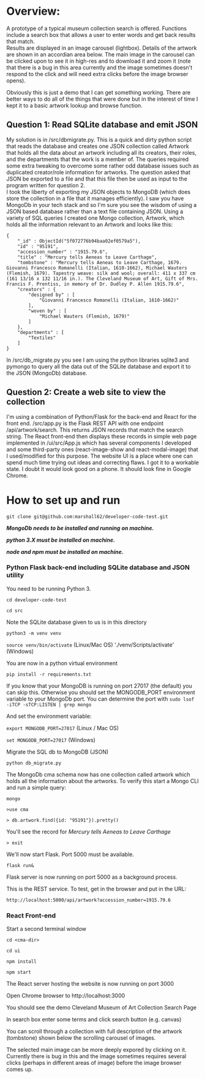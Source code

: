 # Overview:

A prototype of a typical museum collection search is offered.  Functions include
a search box that allows a user to enter words and get back results that match.  
Results are displayed in an image carousel (lightbox).  Details of the artwork
are shown in an accordian area below.   The main image in the carousel
can be clicked upon to see it in high-res and to download it and zoom it (note that
there is a bug in this area currently and the image sometimes doesn't respond
to the click and will need extra clicks before the image browser opens).

Obviously this is just a demo that I can get something working.  There are better ways
to do all of the things that were done but in the interest of time I kept it to a basic artwork
lookup and browse function.   

## Question 1: Read SQLite database and emit JSON

My solution is in /src/dbmigrate.py.  This is a quick and dirty python script
that reads the database and creates one JSON collection called Artwork that
holds all the data about an artwork including all its creators, their roles, and the 
departments that the work is a member of.   The queries required some extra
tweaking to overcome some rather odd database issues such as duplicated creator/role
information for artworks.  The question asked that JSON be exported to a file and 
that this file then be used as input to the program written for question 2.  
I took the liberty of exporting my JSON objects to MongoDB (which does store the collection in a file that
it manages efficiently).  I saw you have MongoDb in your tech stack and so I'm sure you
see the wisdom of using a JSON based database rather than a text file containing JSON.
Using a variety of SQL queries
I created one Mongo collection, Artwork, which holds all the information relevant to
an Artwork and looks like this:

```
{
	"_id" : ObjectId("5f072776b94baa02ef0579a5"),
	"id" : "95191",
	"accession_number" : "1915.79.6",
	"title" : "Mercury tells Aeneas to Leave Carthage",
	"tombstone" : "Mercury tells Aeneas to Leave Carthage, 1679. Giovanni Francesco Romanelli (Italian, 1610-1662), Michael Wauters (Flemish, 1679). Tapestry weave: silk and wool; overall: 411 x 337 cm (161 13/16 x 132 11/16 in.). The Cleveland Museum of Art, Gift of Mrs. Francis F. Prentiss, in memory of Dr. Dudley P. Allen 1915.79.6",
	"creators" : {
		"designed by" : [
			"Giovanni Francesco Romanelli (Italian, 1610-1662)"
		],
		"woven by" : [
			"Michael Wauters (Flemish, 1679)"
		]
	},
	"departments" : [
		"Textiles"
	]
}
```

In /src/db_migrate.py you see I am
using the python libraries sqlite3 and pymongo to query all the data out of the SQLite database and export it
to the JSON (MongoDb) database.



## Question 2:  Create a web site to view the collection

I'm using a combination of Python/Flask for the back-end and React for the front end.
/src/app.py is the Flask REST API with one endpoint /api/artwork/search.  This returns
JSON records that match the search string.  The React front-end then displays these
records in simple web page implemented in /ui/src/App.js which has several components
I developed and some third-party ones (react-image-show and react-modal-image) that
I used/modified for this purpose.  The website UI is a place where one can spend much
time trying out ideas and correcting flaws.  I got it to a workable state.  I doubt
it would look good on a phone.  It should look fine in Google Chrome.

# How to set up and run
`git clone git@github.com:marshall62/developer-code-test.git`


**_MongoDb needs to be installed and running on machine._**

**_python 3.X must be installed on machine._**

_**node and npm must be installed on machine.**_




### Python Flask back-end including SQLite database and JSON utility

You need to be running Python 3.

`cd developer-code-test`

`cd src`

Note the SQLite database given to us is in this directory

`python3 -m venv venv`

`source venv/bin/activate` (Linux/Mac OS)
'./venv/Scripts/activate' (Windows)

You are now in a python virtual environment

`pip install -r requirements.txt`

If you know that your MongoDB is running on port 27017 (the default) you can skip this.  Otherwise
you should set the MONGODB_PORT environment variable to your MongoDb port.  You
can determine the port with
`sudo lsof -iTCP -sTCP:LISTEN | grep mongo`

And set the environment variable:

`export MONGODB_PORT=27017` (Linux / Mac OS)

`set MONGODB_PORT=27017` (Windows)


Migrate the SQL db to MongoDB (JSON)

`python db_migrate.py`

The MongoDb cma schema now has one collection called artwork which holds all
the information about the artworks. To verify this start a Mongo CLI and run
a simple query:

`mongo`

`>use cma`

`> db.artwork.find({id: "95191"}).pretty()`

You'll see the record for _Mercury tells Aeneas to Leave Carthage_ 

`> exit`

We'll now start Flask. Port 5000 must be available.

`flask run&`

Flask server is now running on port 5000 as a background process.

This is the REST service.  To test, get in the browser and put in the URL:

`http://localhost:5000/api/artwork?accession_number=1915.79.6`


### React Front-end 

Start a second terminal window 

`cd <cma-dir>`

`cd ui`

`npm install`

`npm start` 

The React server hosting the website is now running on port 3000 

Open Chrome browser to http://localhost:3000

You should see the demo Cleveland Museum of Art Collection Search Page

In search box enter some terms and click search button (e.g. canvas)

You can scroll through a collection with full description of the 
artwork (tombstone) shown below the scrolling carousel of images.

The selected main image can be more deeply expored by clicking on
it.  Currently there is bug in this and the image sometimes requires several
clicks (perhaps in different areas of image) before the image browser comes up.


